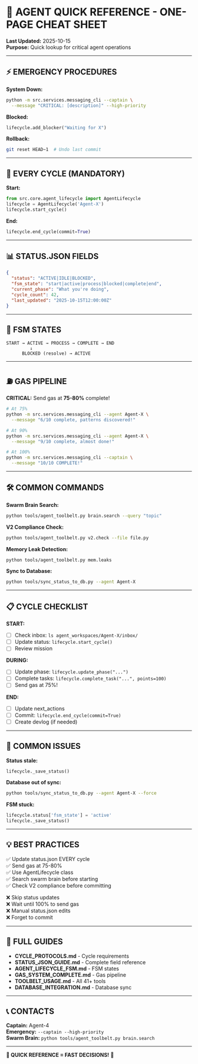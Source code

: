 # 🚀 AGENT QUICK REFERENCE - ONE-PAGE CHEAT SHEET

**Last Updated:** 2025-10-15  
**Purpose:** Quick lookup for critical agent operations

---

## ⚡ EMERGENCY PROCEDURES

**System Down:**
```bash
python -m src.services.messaging_cli --captain \
  --message "CRITICAL: [description]" --high-priority
```

**Blocked:**
```python
lifecycle.add_blocker("Waiting for X")
```

**Rollback:**
```bash
git reset HEAD~1  # Undo last commit
```

---

## 🔄 EVERY CYCLE (MANDATORY)

**Start:**
```python
from src.core.agent_lifecycle import AgentLifecycle
lifecycle = AgentLifecycle('Agent-X')
lifecycle.start_cycle()
```

**End:**
```python
lifecycle.end_cycle(commit=True)
```

---

## 📊 STATUS.JSON FIELDS

```json
{
  "status": "ACTIVE|IDLE|BLOCKED",
  "fsm_state": "start|active|process|blocked|complete|end",
  "current_phase": "What you're doing",
  "cycle_count": 42,
  "last_updated": "2025-10-15T12:00:00Z"
}
```

---

## 🎯 FSM STATES

```
START → ACTIVE → PROCESS → COMPLETE → END
         ↓
      BLOCKED (resolve) → ACTIVE
```

---

## ⛽ GAS PIPELINE

**CRITICAL:** Send gas at **75-80%** complete!

```bash
# At 75%
python -m src.services.messaging_cli --agent Agent-X \
  --message "6/10 complete, patterns discovered!"

# At 90%
python -m src.services.messaging_cli --agent Agent-X \
  --message "9/10 complete, almost done!"

# At 100%
python -m src.services.messaging_cli --captain \
  --message "10/10 COMPLETE!"
```

---

## 🛠️ COMMON COMMANDS

**Swarm Brain Search:**
```bash
python tools/agent_toolbelt.py brain.search --query "topic"
```

**V2 Compliance Check:**
```bash
python tools/agent_toolbelt.py v2.check --file file.py
```

**Memory Leak Detection:**
```bash
python tools/agent_toolbelt.py mem.leaks
```

**Sync to Database:**
```bash
python tools/sync_status_to_db.py --agent Agent-X
```

---

## 📋 CYCLE CHECKLIST

**START:**
- [ ] Check inbox: `ls agent_workspaces/Agent-X/inbox/`
- [ ] Update status: `lifecycle.start_cycle()`
- [ ] Review mission

**DURING:**
- [ ] Update phase: `lifecycle.update_phase("...")`
- [ ] Complete tasks: `lifecycle.complete_task("...", points=100)`
- [ ] Send gas at 75%!

**END:**
- [ ] Update next_actions
- [ ] Commit: `lifecycle.end_cycle(commit=True)`
- [ ] Create devlog (if needed)

---

## 🚨 COMMON ISSUES

**Status stale:**
```python
lifecycle._save_status()
```

**Database out of sync:**
```bash
python tools/sync_status_to_db.py --agent Agent-X --force
```

**FSM stuck:**
```python
lifecycle.status['fsm_state'] = 'active'
lifecycle._save_status()
```

---

## 💡 BEST PRACTICES

✅ Update status.json EVERY cycle  
✅ Send gas at 75-80%  
✅ Use AgentLifecycle class  
✅ Search swarm brain before starting  
✅ Check V2 compliance before committing  

❌ Skip status updates  
❌ Wait until 100% to send gas  
❌ Manual status.json edits  
❌ Forget to commit  

---

## 🔗 FULL GUIDES

- **CYCLE_PROTOCOLS.md** - Cycle requirements
- **STATUS_JSON_GUIDE.md** - Complete field reference
- **AGENT_LIFECYCLE_FSM.md** - FSM states
- **GAS_SYSTEM_COMPLETE.md** - Gas pipeline
- **TOOLBELT_USAGE.md** - All 41+ tools
- **DATABASE_INTEGRATION.md** - Database sync

---

## 📞 CONTACTS

**Captain:** Agent-4  
**Emergency:** `--captain --high-priority`  
**Swarm Brain:** `python tools/agent_toolbelt.py brain.search`

---

**🐝 QUICK REFERENCE = FAST DECISIONS!** 🚀

